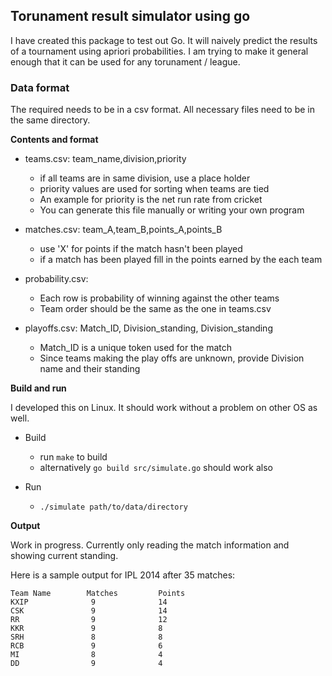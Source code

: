 ## Torunament result simulator using go

I have created this package to test out Go. It will naively predict the results of a tournament using apriori probabilities. I am trying to make it general enough that it can be used for any torunament / league.

### Data format

The required needs to be in a csv format. All necessary files need to be in the same directory.

**Contents and format**

- teams.csv: team_name,division,priority
    - if all teams are in same division, use a place holder
    - priority values are used for sorting when teams are tied
    - An example for priority is the net run rate from cricket
    - You can generate this file manually or writing your own program

- matches.csv: team_A,team_B,points_A,points_B
    - use 'X' for points if the match hasn't been played
    - if a match has been played fill in the points earned by the each team

- probability.csv:
    - Each row is probability of winning against the other teams
    - Team order should be the same as the one in teams.csv

- playoffs.csv: Match_ID, Division_standing, Division_standing
    - Match_ID is a unique token used for the match
    - Since teams making the play offs are unknown, provide Division name and their standing

**Build and run**

I developed this on Linux. It should work without a problem on other OS as well.

- Build
    - run `make` to build
    - alternatively `go build src/simulate.go` should work also

- Run
   - `./simulate path/to/data/directory`

**Output**

Work in progress. Currently only reading the match information and showing current standing.

Here is a sample output for IPL 2014 after 35 matches:

```
Team Name        Matches         Points
KXIP              9              14
CSK               9              14
RR                9              12
KKR               9              8
SRH               8              8
RCB               9              6
MI                8              4
DD                9              4
```

